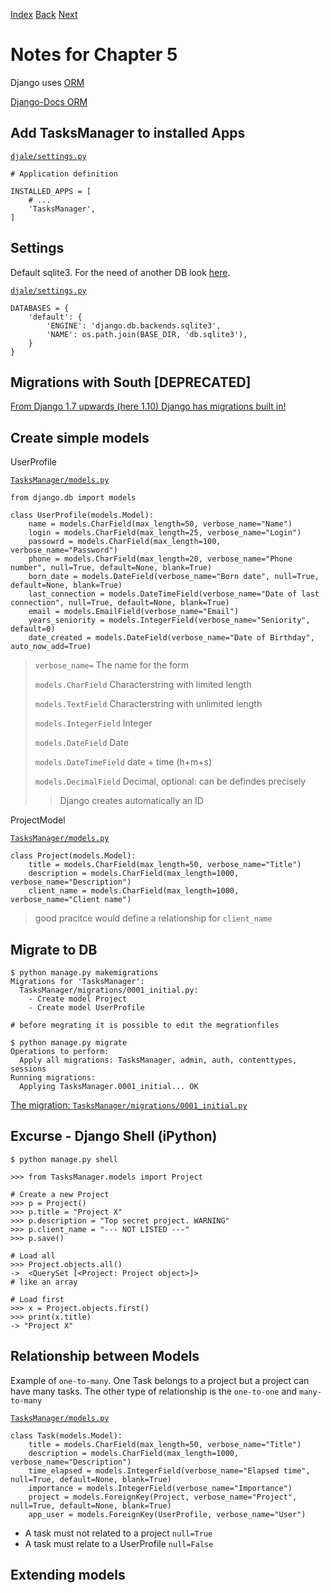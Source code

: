 [Index](README.md)
[Back](004-notes.md)
[Next](#)

# Notes for Chapter 5

Django uses [ORM](https://en.wikipedia.org/wiki/Object-relational_mapping)

[Django-Docs ORM](https://docs.djangoproject.com/en/1.10/topics/db/)

## Add TasksManager to installed Apps

[`djale/settings.py`](djale/settings.py)
```Python3
# Application definition

INSTALLED_APPS = [
    # ...
    'TasksManager',
]
```

## Settings

Default sqlite3.
For the need of another DB look [here](https://docs.djangoproject.com/en/1.10/ref/settings/#databases).

[`djale/settings.py`](djale/settings.py)
```Python3
DATABASES = {
    'default': {
        'ENGINE': 'django.db.backends.sqlite3',
        'NAME': os.path.join(BASE_DIR, 'db.sqlite3'),
    }
}
```

## Migrations with South [DEPRECATED]

[From Django 1.7 upwards (here 1.10) Django has migrations built in!](http://south.aeracode.org)

## Create simple models

UserProfile

[`TasksManager/models.py`](TasksManager/models.py)
```Python3
from django.db import models

class UserProfile(models.Model):
    name = models.CharField(max_length=50, verbose_name="Name")
    login = models.CharField(max_length=25, verbose_name="Login")
    passowrd = models.CharField(max_length=100, verbose_name="Password")
    phone = models.CharField(max_length=20, verbose_name="Phone number", null=True, default=None, blank=True)
    born_date = models.DateField(verbose_name="Born date", null=True, default=None, blank=True)
    last_connection = models.DateTimeField(verbose_name="Date of last connection", null=True, default=None, blank=True)
    email = models.EmailField(verbose_name="Email")
    years_seniority = models.IntegerField(verbose_name="Seniority", default=0)
    date_created = models.DateField(verbose_name="Date of Birthday", auto_now_add=True)
```

> `verbose_name=`
> The name for the form
>
> `models.CharField`
> Characterstring with limited length
>
> `models.TextField`
> Characterstring with unlimited length
>
> `models.IntegerField`
> Integer
>
> `models.DateField`
> Date
>
> `models.DateTimeField`
> date + time (h+m+s)
>
> `models.DecimalField`
> Decimal, optional: can be defindes precisely
>
>> Django creates automatically an ID

ProjectModel


[`TasksManager/models.py`](TasksManager/models.py)
```Python3
class Project(models.Model):
    title = models.CharField(max_length=50, verbose_name="Title")
    description = models.CharField(max_length=1000, verbose_name="Description")
    client_name = models.CharField(max_length=1000, verbose_name="Client name")
```
 > good pracitce would define a relationship for `client_name`

## Migrate to DB

```
$ python manage.py makemigrations
Migrations for 'TasksManager':
  TasksManager/migrations/0001_initial.py:
    - Create model Project
    - Create model UserProfile

# before megrating it is possible to edit the megrationfiles

$ python manage.py migrate
Operations to perform:
  Apply all migrations: TasksManager, admin, auth, contenttypes, sessions
Running migrations:
  Applying TasksManager.0001_initial... OK
```

[The migration: `TasksManager/migrations/0001_initial.py`](TasksManager/migrations/0001_initial.py)

## Excurse - Django Shell (iPython)

```
$ python manage.py shell

>>> from TasksManager.models import Project

# Create a new Project
>>> p = Project()
>>> p.title = "Project X"
>>> p.description = "Top secret project. WARNING"
>>> p.client_name = "--- NOT LISTED ---"
>>> p.save()

# Load all
>>> Project.objects.all()
->  <QuerySet [<Project: Project object>]>
# like an array

# Load first
>>> x = Project.objects.first()
>>> print(x.title)
-> "Project X"
```

## Relationship between Models

Example of `one-to-many`. One Task belongs to a project but a project can have many tasks.
The other type of relationship is the `one-to-one` and `many-to-many`

[`TasksManager/models.py`](TasksManager/models.py)
```Python3
class Task(models.Model):
    title = models.CharField(max_length=50, verbose_name="Title")
    description = models.CharField(max_length=1000, verbose_name="Description")
    time_elapsed = models.IntegerField(verbose_name="Elapsed time", null=True, default=None, blank=True)
    importance = models.IntegerField(verbose_name="Importance")
    project = models.ForeignKey(Project, verbose_name="Project", null=True, default=None, blank=True)
    app_user = models.ForeignKey(UserProfile, verbose_name="User")
```

- A task must not related to a project `null=True`
- A task must relate to a UserProfile `null=False`

## Extending models
